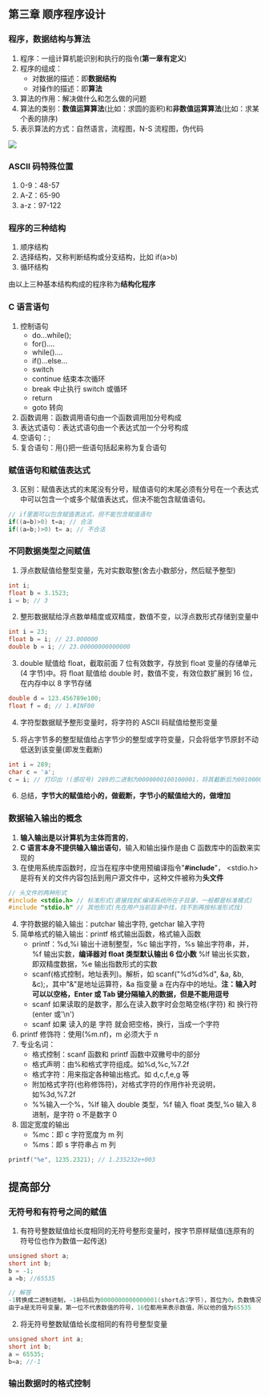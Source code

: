 ## 第三章 顺序程序设计

### 程序，数据结构与算法

1. 程序：一组计算机能识别和执行的指令(**第一章有定义**)
2. 程序的组成：
   - 对数据的描述：即**数据结构**
   - 对操作的描述：即**算法**
3. 算法的作用：解决做什么和怎么做的问题
4. 算法的类别：**数值运算算法**(比如：求圆的面积)和**非数值运算算法**(比如：求某个表的排序)
5. 表示算法的方式：自然语言，流程图，N-S 流程图，伪代码

![](https://blog-1300014307.cos.ap-guangzhou.myqcloud.com/202312291604976.png)

### ASCII 码特殊位置

1. 0-9：48-57
2. A-Z：65-90
3. a-z：97-122

### 程序的三种结构

1. 顺序结构
2. 选择结构，又称判断结构或分支结构，比如 if(a>b)
3. 循环结构

由以上三种基本结构构成的程序称为**结构化程序**

### C 语言语句

1. 控制语句
   - do...while();
   - for()....
   - while()....
   - if()...else...
   - switch
   - continue 结束本次循环
   - break 中止执行 switch 或循环
   - return
   - goto 转向
2. 函数调用：函数调用语句由一个函数调用加分号构成
3. 表达式语句：表达式语句由一个表达式加一个分号构成
4. 空语句：;
5. 复合语句：用{}把一些语句括起来称为复合语句

### 赋值语句和赋值表达式

3. 区别：赋值表达式的末尾没有分号，赋值语句的末尾必须有分号在一个表达式中可以包含一个或多个赋值表达式，但决不能包含赋值语句。

```c
// if里面可以包含赋值表达式，但不能包含赋值语句
if((a=b)>0) t=a; // 合法
if((a=b;)>0) t= a; // 不合法
```

### 不同数据类型之间赋值

1. 浮点数赋值给整型变量，先对实数取整(舍去小数部分，然后赋予整型)

```c
int i;
float b = 3.1523;
i = b; // 3
```

2. 整形数据赋给浮点数单精度或双精度，数值不变，以浮点数形式存储到变量中

```c
int i = 23;
float b = i; // 23.000000
double b = i; // 23.00000000000000
```

3. double 赋值给 float，截取前面 7 位有效数字，存放到 float 变量的存储单元(4 字节)中。将 float 赋值给 double 时，数值不变，有效位数扩展到 16 位，在内存中以 8 字节存储

```c
double d = 123.456789e100;
float f = d; // 1.#INF00
```

4. 字符型数据赋予整形变量时，将字符的 ASCII 码赋值给整形变量

5. 将占字节多的整型赋值给占字节少的整型或字符变量，只会将低字节原封不动低送到该变量(即发生截断)

```c
int i = 289;
char c = 'a';
c = i; // 打印出 !(感叹号) 289的二进制为0000000100100001，将其截断后为00100001转换为二进制后为33，33的ASCII码为!(感叹号)

```

6. 总结，**字节大的赋值给小的，做截断，字节小的赋值给大的，做增加**

### 数据输入输出的概念

1. **输入输出是以计算机为主体而言的**，
2. **C 语言本身不提供输入输出语句**，输入和输出操作是由 C 函数库中的函数来实现的
3. 在使用系统库函数时，应当在程序中使用预编译指令"**#include**"， <stdio.h>是将有关的文件内容包括到用户源文件中，这种文件被称为**头文件**

```c
// 头文件的两种形式
#include <stdio.h> // 标准形式(直接找到C编译系统所在子目录，一般都是标准模式)
#include "stdio.h" // 其他形式(先在用户当前目录中找，找不到再按标准形式找)
```

4. 字符数据的输入输出：putchar 输出字符, getchar 输入字符
5. 简单格式的输入输出：printf 格式输出函数，格式输入函数
   - printf：%d,%i 输出十进制整型，%c 输出字符，%s 输出字符串，并，%f 输出实数，**编译器对 float 类型默认输出 6 位小数** %lf 输出长实数，即双精度数据，%e 输出指数形式的实数
   - scanf(格式控制，地址表列)。解析，如 scanf("%d%d%d", &a, &b, &c);，其中"&"是地址运算符，&a 指变量 a 在内存中的地址。**注：输入时可以以空格，Enter 或 Tab 键分隔输入的数据，但是不能用逗号**
   - scanf 如果读取的是数字，那么在读入数字时会忽略空格(字符) 和 换行符(enter 或'\n')
   - scanf 如果 读入的是 字符 就会把空格，换行，当成一个字符
6. printf 修饰符：使用(%m.nf)，m 必须大于 n
7. 专业名词：
   - 格式控制：scanf 函数和 printf 函数中双撇号中的部分
   - 格式声明：由%和格式字符组成。如%d,%c,%7.2f
   - 格式字符：用来指定各种输出格式。如 d,c,f,e,g 等
   - 附加格式字符(也称修饰符)，对格式字符的作用作补充说明，如%3d,%7.2f
   - %%输入一个%，%lf 输入 double 类型，%f 输入 float 类型,%o 输入 8 进制，是字符 o 不是数字 0
8. 固定宽度的输出
   - %mc：即 c 字符宽度为 m 列
   - %ms：即 s 字符串占 m 列

```c
printf("%e", 1235.2321); // 1.235232e+003
```

## 提高部分

### 无符号和有符号之间的赋值

1. 有符号整数赋值给长度相同的无符号整形变量时，按字节原样赋值(连原有的符号位也作为数值一起传送)

```c
unsigned short a;
short int b;
b = -1;
a =b; //65535

// 解答
-1转换成二进制进制，-1补码后为0000000000000001(short占2字节)，首位为0，负数情况下首位为0，则取反为1111111111111110，再加1得1111111111111111。
由于a是无符号变量，第一位不代表数值的符号，16位都用来表示数值，所以他的值为65535
```

2. 将无符号整数赋值给长度相同的有符号整型变量

```c
unsigned short int a;
short int b;
a = 65535;
b=a; //-1

```

### 输出数据时的格式控制
